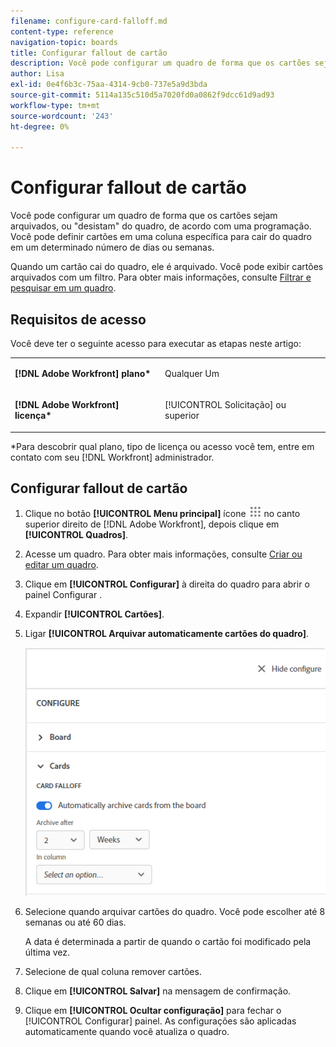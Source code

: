 ```yaml
---
filename: configure-card-falloff.md
content-type: reference
navigation-topic: boards
title: Configurar fallout de cartão
description: Você pode configurar um quadro de forma que os cartões sejam arquivados, ou caem do quadro, de acordo com um agendamento.
author: Lisa
exl-id: 0e4f6b3c-75aa-4314-9cb0-737e5a9d3bda
source-git-commit: 5114a135c510d5a7020fd0a0862f9dcc61d9ad93
workflow-type: tm+mt
source-wordcount: '243'
ht-degree: 0%

---
```


# Configurar fallout de cartão

Você pode configurar um quadro de forma que os cartões sejam arquivados, ou &quot;desistam&quot; do quadro, de acordo com uma programação. Você pode definir cartões em uma coluna específica para cair do quadro em um determinado número de dias ou semanas.

Quando um cartão cai do quadro, ele é arquivado. Você pode exibir cartões arquivados com um filtro. Para obter mais informações, consulte [Filtrar e pesquisar em um quadro](/help/quicksilver/agile/get-started-with-boards/filter-search-in-board.md).

## Requisitos de acesso

Você deve ter o seguinte acesso para executar as etapas neste artigo:

<table style="table-layout:auto"> 
 <col> 
 </col> 
 <col> 
 </col> 
 <tbody> 
  <tr> 
   <td role="rowheader"><strong>[!DNL Adobe Workfront] plano*</strong></td> 
   <td> <p>Qualquer Um</p> </td> 
  </tr> 
  <tr> 
   <td role="rowheader"><strong>[!DNL Adobe Workfront] licença*</strong></td> 
   <td> <p>[!UICONTROL Solicitação] ou superior</p> </td> 
  </tr> 
 </tbody> 
</table>

&#42;Para descobrir qual plano, tipo de licença ou acesso você tem, entre em contato com seu [!DNL Workfront] administrador.

## Configurar fallout de cartão

1. Clique no botão **[!UICONTROL Menu principal]** ícone ![Menu principal](assets/main-menu-icon.png) no canto superior direito de [!DNL Adobe Workfront], depois clique em **[!UICONTROL Quadros]**.
1. Acesse um quadro. Para obter mais informações, consulte [Criar ou editar um quadro](../../agile/get-started-with-boards/create-edit-board.md).
1. Clique em **[!UICONTROL Configurar]** à direita do quadro para abrir o painel Configurar .
1. Expandir **[!UICONTROL Cartões]**.
1. Ligar **[!UICONTROL Arquivar automaticamente cartões do quadro]**.

   ![Configurações de fallout de cartão](assets/card-falloff-switch.png)

1. Selecione quando arquivar cartões do quadro. Você pode escolher até 8 semanas ou até 60 dias.

   A data é determinada a partir de quando o cartão foi modificado pela última vez.

1. Selecione de qual coluna remover cartões.
1. Clique em **[!UICONTROL Salvar]** na mensagem de confirmação.
1. Clique em **[!UICONTROL Ocultar configuração]** para fechar o [!UICONTROL Configurar] painel. As configurações são aplicadas automaticamente quando você atualiza o quadro.
